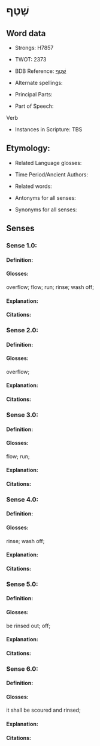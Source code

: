 # שָׁטַף

<!-- Status: S2="NeedsEdits" -->
<!-- Lexica used for edits:   -->

## Word data

* Strongs: H7857

* TWOT: 2373

* BDB Reference: [שָׁטַף](rc://en/bdb/dict/v.cs.aa)

* Alternate spellings:

* Principal Parts:

* Part of Speech:

Verb

* Instances in Scripture: TBS

## Etymology:

* Related Language glosses:

* Time Period/Ancient Authors:

* Related words:

* Antonyms for all senses:

* Synonyms for all senses:

## Senses

### Sense 1.0:

#### Definition:

#### Glosses:

overflow; flow; run; rinse; wash off; 

#### Explanation:

#### Citations:



### Sense 2.0:

#### Definition:

#### Glosses:

overflow; 

#### Explanation:

#### Citations:



### Sense 3.0:

#### Definition:

#### Glosses:

flow; run; 

#### Explanation:

#### Citations:



### Sense 4.0:

#### Definition:

#### Glosses:

rinse; wash off; 

#### Explanation:

#### Citations:



### Sense 5.0:

#### Definition:

#### Glosses:

be rinsed out; off; 

#### Explanation:

#### Citations:



### Sense 6.0:

#### Definition:

#### Glosses:

it shall be scoured and rinsed; 

#### Explanation:

#### Citations:



